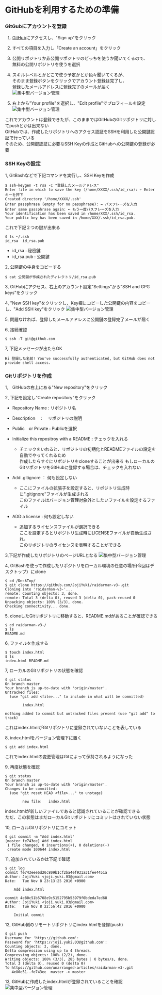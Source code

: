 # GitHubを利用するための準備

### GitGubにアカウントを登録

1. [GitHub](https://github.com/)にアクセスし、"Sign up"をクリック

2. すべての項目を入力し「Create an account」をクリック

3. 公開リポジトリか非公開リポジトリのどっちを使うか聞いてくるので、  
無料の公開リポジトリを使うを選択

4. スキルレベルとかどこで使う予定かとか色々聞いてくるが、  
そのまま登録ボタンをクリックでアカウント登録は完了し、  
登録したメールアドレスに登録完了のメールが届く
![集中型バージョン管理](./images/account.jpeg)

5. 右上から"Your profile"を選択し、"Edit profile"でプロフィールを設定
![集中型バージョン管理](./images/test.jpeg)

これでアカウントは登録できたが、このままではGitHubのGitリポジトリに対してpushとかは出来ない  
GitHubでは、作成したリポジトリへのアクセス認証をSSHを利用した公開鍵認証で行っている  
そのため、公開鍵認証に必要なSSH Keyの作成とGitHubへの公開鍵の登録が必要  

### SSH Keyの設定
1, GitBashなどで下記コマンドを実行し、SSH Keyを作成
```
$ ssh-keygen -t rsa -C "登録したメールアドレス"
Enter file in which to save the key (/home/XXXX/.ssh/id_rsa): ← Enterキーを押下
Created directory '/home/XXXX/.ssh'
Enter passphrase (empty for no passphrase): ← パスフレーズを入力
Enter same passphrase again: ← もう一度パスフレーズを入力
Your identification has been saved in /home/XXX/.ssh/id_rsa.
Your public key has been saved in /home/XXX/.ssh/id_rsa.pub.
```

これで下記２つの鍵が出来る
```
$ ls ~/.ssh
id_rsa  id_rsa.pub 
```

 - id_rsa : 秘密鍵
 - id_rsa.pub : 公開鍵

2, 公開鍵の中身をコピーする
```
$ cat 公開鍵が作成されたディレクトリ/id_rsa.pub
```
3, GitHubにアクセス、右上のアカウント設定"Settings"から"SSH and GPG keys"をクリック

4, "New SSH key"をクリックし、Key欄にコピーした公開鍵の内容をコピーし、"Add SSH key"をクリック
![集中型バージョン管理](./images/ssh.jpeg)

5, 問題なければ、登録したメールアドレスに公開鍵の登録完了メールが届く

6, 接続確認
```
$ ssh -T git@github.com
```

7, 下記メッセージが出たらOK
```
Hi 登録した名前! You've successfully authenticated, but GitHub does not provide shell access.
```

### Gitリポジトリを作成
1,　GitHubの右上にある"New repository"をクリック

2, 下記を設定し"Create repository"をクリック

 - Repository Name : リポジトリ名

 - Description　：　リポジトリの説明

 - Public　or Private : Publicを選択
 - Initialize this repositroy with a README : チェックを入れる
 	- チェックをいれると、リポジトリの初期化とREADMEファイルの設定を自動でやってくれるため  
 	作成したらすぐにリポジトリをcloneすることが出来る
 	もしローカルのGitリポジトリをGitHubに登録する場合は、チェックを入れない

 - Add .gitignore ： 何も設定しない
 	- ここにファイルの拡張子を設定すると、リポジトリ生成時に".gitignore"ファイルが生成される  
 	このファイルはバージョン管理対象外としたいファイルを設定するファイル

 - ADD a license : 何も設定しない
 	- 追加するライセンスファイルが選択できる  
 	ここを設定するとリポジトリ生成時にLICENSEファイルが自動生成され、  
 	このリポジトリのライセンスを表明することができる

3,下記が作成したリポジトリのページURLとなる
![集中型バージョン管理](./images/git-raidarman.jpeg)

4, GitBashを使って作成したリポジトリをローカル環境の任意の場所(今回はデスクトップ）にclone
```
$ cd /DeskTop/
$ git clone https://github.com/JojiYuki/raidarman-v3-.git
Cloning into 'raidarman-v3-'...
remote: Counting objects: 3, done.
remote: Total 3 (delta 0), reused 3 (delta 0), pack-reused 0
Unpacking objects: 100% (3/3), done.
Checking connectivity... done.
```

5, cloneしたGitリポジトリに移動すると、README.mdがあることが確認できる
```
$ cd raidarman-v3-/
$ ls
README.md
```

6, ファイルを作成する
```
$ touch index.html
$ ls
index.html README.md
```

7, ローカルのGitリポジトリの状態を確認
```
$ git status
On branch master
Your branch is up-to-date with 'origin/master'.
Untracked files:
  (use "git add <file>..." to include in what will be committed)

        index.html

nothing added to commit but untracked files present (use "git add" to track)
```

これはindex.htmlがGitリポジトリに登録されていないことを表している  

8, index.htmlをバージョン管理下に置く
```
$ git add index.html
```
これでindex.htmlの変更管理はGitによって保持されるようになった

9, 再度状態を確認
```
$ git status
On branch master
Your branch is up-to-date with 'origin/master'.
Changes to be committed:
  (use "git reset HEAD <file>..." to unstage)

        new file:   index.html

```
index.htmlが新しいファイルであると認識されていることが確認できる  
ただ、この状態はまだローカルGitリポジトリにコミットはされていない状態  

10, ローカルGitリポジトリにコミット
```
$ git commit -m "Add index.html"
[master fe743ee] Add index.html
 1 file changed, 0 insertions(+), 0 deletions(-)
 create mode 100644 index.html
```

11, 追加されているかは下記で確認
```
$ git log
commit fe743eee6d20c809b1cf2ba4ef931a31fee4451a
Author: JojiYuki <joji.yuki.03@gmail.com>
Date:   Tue Nov 8 23:13:25 2016 +0900

    Add index.html

commit 4e80c51b5708e9c5152795b53979f0bdeda7ed68
Author: JojiYuki <joji.yuki.03@gmail.com>
Date:   Tue Nov 8 22:56:42 2016 +0900

    Initial commit
```

12, GitHub側のリモートリポジトリにindex.htmlを登録(push)
```
$ git push
Username for 'https://github.com':
Password for 'https://joji.yuki.03@github.com':
Counting objects: 3, done.
Delta compression using up to 4 threads.
Compressing objects: 100% (2/2), done.
Writing objects: 100% (3/3), 285 bytes | 0 bytes/s, done.
Total 3 (delta 0), reused 0 (delta 0)
To https://github.com/unarranged-articles/raidarman-v3-.git
   4e80c51..fe743ee  master -> master

```

13, GitHubに作成したindex.htmlが登録されていることを確認
![集中型バージョン管理](./images/github002_push.jpeg)

